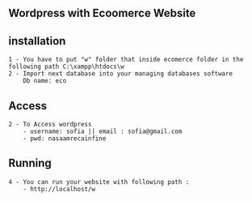 ## Wordpress with Ecoomerce Website

## installation 
    1 - You have to put "w" folder that inside ecomerce folder in the following path C:\xampp\htdocs\w
    2 - Import next database into your managing databases software
        Db name: eco
    
## Access 
    2 - To Access wordpress
        - username: sofia || email : sofia@gmail.com
        - pwd: nasaamrecainfine
 
## Running
    4 - You can run your website with following path :
        - http://localhost/w
